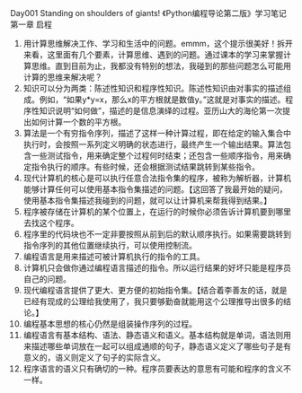 Day001 
Standing on shoulders of giants!
《Python编程导论第二版》学习笔记
第一章  启程
1. 用计算思维解决工作、学习和生活中的问题。emmm，这个提示很美好！拆开来看，这里面有几个要素，计算思维、遇到的问题。通过课本的学习来掌握计算思维。直到目前为止，我都没有特别的想法，我碰到的那些问题怎么可能用计算的思维来解决呢？
2. 知识可以分为两类：陈述性知识和程序性知识。陈述性知识由对事实的描述组成。例如，“如果y*y=x，那么x的平方根就是数值y。”这就是对事实的描述。程序性知识说明“如何做”，描述的是信息演绎的过程。亚历山大的海伦第一次提出如何计算一个数的平方根。
3. 算法是一个有穷指令序列，描述了这样一种计算过程，即在给定的输入集合中执行时，会按照一系列定义明确的状态进行，最终产生一个输出结果。算法包含一些测试指令，用来确定整个过程何时结束；还包含一些顺序指令，用来确定指令执行的顺序。有些时候，还会根据测试结果跳转到某些指令。
4. 现代计算机的核心是可以执行任意合法指令集的程序，被称为解析器，计算机能够计算任何可以使用基本指令集描述的问题。【这回答了我最开始的疑问，使用基本指令集描述我碰到的问题，就可以让计算机来帮我得到结果。】
5. 程序被存储在计算机的某个位置上，在运行的时候你必须告诉计算机要到哪里去找这个程序。
6. 程序里的代码块也不一定非要按照从前到后的默认顺序执行。如果需要跳转到指令序列的其他位置继续执行，可以使用控制流。
7. 编程语言是用来描述可被计算机执行的指令的工具。
8. 计算机只会做你通过编程语言描述的指令。所以运行结果的好坏只能是程序员自己的问题。
9. 现代编程语言提供了更大、更方便的初始指令集。【结合着李善友的话，就是已经有现成的公理给我使用了，我只要够勤奋就能用这个公理推导出很多的结论。】
10. 编程基本思想的核心仍然是组装操作序列的过程。
11. 编程语言有基本结构、语法、静态语义和语义。基本结构就是单词，语法则用来描述哪些单词放在一起可以组成通顺的句子，静态语义定义了哪些句子是有意义的，语义则定义了句子的实际含义。
12. 程序语言的语义只有确切的一种。程序员要表达的意思有可能和程序的含义不一样。